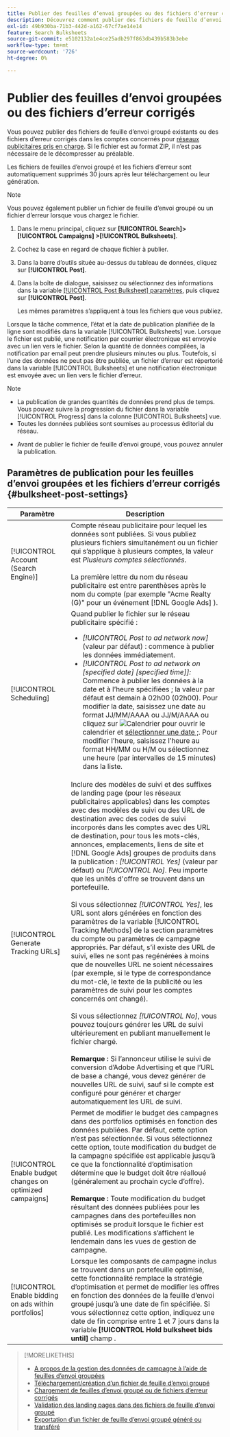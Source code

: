 ```yaml
---
title: Publier des feuilles d’envoi groupées ou des fichiers d’erreur corrigés
description: Découvrez comment publier des fichiers de feuille d’envoi groupé sur vos réseaux publicitaires.
exl-id: 49b930ba-71b3-442d-a162-67cf7ae14e14
feature: Search Bulksheets
source-git-commit: e5102132a1e4ce25adb297f863db439b583b3ebe
workflow-type: tm+mt
source-wordcount: '726'
ht-degree: 0%

---
```


# Publier des feuilles d’envoi groupées ou des fichiers d’erreur corrigés

Vous pouvez publier des fichiers de feuille d’envoi groupé existants ou des fichiers d’erreur corrigés dans les comptes concernés pour [réseaux publicitaires pris en charge](bulksheet-about.md#bulksheet-functionality-by-network). Si le fichier est au format ZIP, il n’est pas nécessaire de le décompresser au préalable.

Les fichiers de feuilles d’envoi groupé et les fichiers d’erreur sont automatiquement supprimés 30 jours après leur téléchargement ou leur génération.

>[!NOTE]
>Vous pouvez également publier un fichier de feuille d’envoi groupé ou un fichier d’erreur lorsque vous chargez le fichier.

1. Dans le menu principal, cliquez sur **[!UICONTROL Search]> [!UICONTROL Campaigns] >[!UICONTROL Bulksheets]**.

1. Cochez la case en regard de chaque fichier à publier.

1. Dans la barre d’outils située au-dessus du tableau de données, cliquez sur **[!UICONTROL Post]**.

1. Dans la boîte de dialogue, saisissez ou sélectionnez des informations dans la variable [[!UICONTROL Post Bulksheet] paramètres](#bulksheet-post-settings), puis cliquez sur **[!UICONTROL Post]**.

   Les mêmes paramètres s’appliquent à tous les fichiers que vous publiez.

Lorsque la tâche commence, l’état et la date de publication planifiée de la ligne sont modifiés dans la variable [!UICONTROL Bulksheets] vue. Lorsque le fichier est publié, une notification par courrier électronique est envoyée avec un lien vers le fichier. Selon la quantité de données compilées, la notification par email peut prendre plusieurs minutes ou plus. Toutefois, si l’une des données ne peut pas être publiée, un fichier d’erreur est répertorié dans la variable [!UICONTROL Bulksheets] et une notification électronique est envoyée avec un lien vers le fichier d’erreur.

>[!NOTE]
>
>* La publication de grandes quantités de données prend plus de temps. Vous pouvez suivre la progression du fichier dans la variable [!UICONTROL Progress] dans la colonne [!UICONTROL Bulksheets] vue.
>* Toutes les données publiées sont soumises au processus éditorial du réseau.
* Avant de publier le fichier de feuille d’envoi groupé, vous pouvez annuler la publication.

## Paramètres de publication pour les feuilles d’envoi groupées et les fichiers d’erreur corrigés {#bulksheet-post-settings}

| Paramètre | Description |
|----|----|
| [!UICONTROL Account (Search Engine)] | Compte réseau publicitaire pour lequel les données sont publiées. Si vous publiez plusieurs fichiers simultanément ou un fichier qui s’applique à plusieurs comptes, la valeur est <i>Plusieurs comptes sélectionnés</i>.<br><br>La première lettre du nom du réseau publicitaire est entre parenthèses après le nom du compte (par exemple &quot;Acme Realty (G)&quot; pour un événement [!DNL Google Ads] ). |
| [!UICONTROL Scheduling] | Quand publier le fichier sur le réseau publicitaire spécifié :<ul><li><i>[!UICONTROL Post to ad network now]</i> (valeur par défaut) : commence à publier les données immédiatement.</li><li><i>[!UICONTROL Post to ad network on \[specified date\] \[specified time\]]:</i> Commence à publier les données à la date et à l’heure spécifiées ; la valeur par défaut est demain à 02h00 (02h00). Pour modifier la date, saisissez une date au format JJ/MM/AAAA ou JJ/M/AAAA ou cliquez sur ![Calendrier](assets/calendar.png "Calendrier") pour ouvrir le calendrier et [sélectionner une date ;](/help/search-social-commerce/common-tasks/navigation-editing-selection/calendar.md). Pour modifier l’heure, saisissez l’heure au format HH/MM ou H/M ou sélectionnez une heure (par intervalles de 15 minutes) dans la liste.</li></ul> |
| [!UICONTROL Generate Tracking URLs] | Inclure des modèles de suivi et des suffixes de landing page (pour les réseaux publicitaires applicables) dans les comptes avec des modèles de suivi ou des URL de destination avec des codes de suivi incorporés dans les comptes avec des URL de destination, pour tous les mots-clés, annonces, emplacements, liens de site et [!DNL Google Ads] groupes de produits dans la publication : <i>[!UICONTROL Yes]</i> (valeur par défaut) ou <i>[!UICONTROL No]</i>. Peu importe que les unités d&#39;offre se trouvent dans un portefeuille.<br><br>Si vous sélectionnez <i>[!UICONTROL Yes]</i>, les URL sont alors générées en fonction des paramètres de la variable [!UICONTROL Tracking Methods] de la section paramètres du compte ou paramètres de campagne appropriés. Par défaut, s’il existe des URL de suivi, elles ne sont pas regénérées à moins que de nouvelles URL ne soient nécessaires (par exemple, si le type de correspondance du mot-clé, le texte de la publicité ou les paramètres de suivi pour les comptes concernés ont changé).<br><br>Si vous sélectionnez <i>[!UICONTROL No]</i>, vous pouvez toujours générer les URL de suivi ultérieurement en publiant manuellement le fichier chargé.<br><br><b>Remarque :</b> Si l’annonceur utilise le suivi de conversion d’Adobe Advertising et que l’URL de base a changé, vous devez générer de nouvelles URL de suivi, sauf si le compte est configuré pour générer et charger automatiquement les URL de suivi. |
| [!UICONTROL Enable budget changes on optimized campaigns] | Permet de modifier le budget des campagnes dans des portfolios optimisés en fonction des données publiées. Par défaut, cette option n’est pas sélectionnée. Si vous sélectionnez cette option, toute modification du budget de la campagne spécifiée est applicable jusqu’à ce que la fonctionnalité d’optimisation détermine que le budget doit être réalloué (généralement au prochain cycle d’offre).<br><br><b>Remarque :</b> Toute modification du budget résultant des données publiées pour les campagnes dans des portefeuilles non optimisés se produit lorsque le fichier est publié. Les modifications s’affichent le lendemain dans les vues de gestion de campagne. |
| [!UICONTROL Enable bidding on ads within portfolios] | Lorsque les composants de campagne inclus se trouvent dans un portefeuille optimisé, cette fonctionnalité remplace la stratégie d’optimisation et permet de modifier les offres en fonction des données de la feuille d’envoi groupé jusqu’à une date de fin spécifiée. Si vous sélectionnez cette option, indiquez une date de fin comprise entre 1 et 7 jours dans la variable **[!UICONTROL Hold bulksheet bids until]** champ . |

>[!MORELIKETHIS]
>
>* [A propos de la gestion des données de campagne à l’aide de feuilles d’envoi groupées](bulksheet-about.md)
>* [Téléchargement/création d’un fichier de feuille d’envoi groupé](bulksheet-download.md)
>* [Chargement de feuilles d’envoi groupé ou de fichiers d’erreur corrigés](bulksheet-upload.md)
>* [Validation des landing pages dans des fichiers de feuille d’envoi groupé](bulksheet-validate-landing-pages.md)
>* [Exportation d’un fichier de feuille d’envoi groupé généré ou transféré](bulksheet-export.md)
